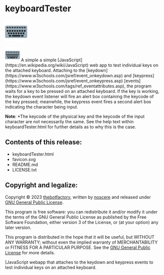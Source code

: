 # keyboardTester
![keyboardTester app icon](./favicon.svg?raw=true&sanitize=true#right)
<div align="left">
  <img src="./favicon.svg?raw=true&sanitize=true" width="48px">
A simple a simple [JavaScript](https://en.wikipedia.org/wiki/JavaScript) web app to test individual keys on the attached keyboard. Attaching to the [keydown](https://www.w3schools.com/jsref/event_onkeydown.asp) and	[keypress](https://www.w3schools.com/jsref/event_onkeypress.asp) [events](https://www.w3schools.com/tags/ref_eventattributes.asp), the program waits for a key to be pressed on an attached keyboard.  If the key is working, the keydown event listener will fire an alert box containing the keycode of the key pressed; meanwhile, the keypress event fires a second alert box indicating the character being input.
</div>

**Note**: *The keycode of the physical key and the keycode of the input character are not necessarily the same.  See the help text within keyboardTester.html for further details as to why this is the case.

## Contents of this release:
- keyboardTester.html
- favicon.svg
- README.md
- LICENSE.txt

## Copyright and legalize:
Copyright © 2023 [thebotfactory](https://thebotfactory.net), written by [noscere](mailto:noscere1978@gmail.com) and released under [GNU General Public License](https://www.gnu.org/licenses/).

This program is free software: you can redistribute it and/or modify it under the terms of the GNU General Public License as published by the Free Software Foundation, either version 3 of the License, or (at your option) any later version.

This program is distributed in the hope that it will be useful, but WITHOUT ANY WARRANTY; without even the implied warranty of MERCHANTABILITY or FITNESS FOR A PARTICULAR PURPOSE.  See the [GNU General Public License](https://www.gnu.org/licenses/) for more details.
 
[JavaScript webapp that attaches to the keydown and keypress events to test individual keys on an attached keyboard.
